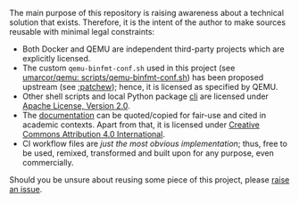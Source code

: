 The main purpose of this repository is raising awareness about a technical solution that exists. Therefore, it is the intent of the author to make sources reusable with minimal legal constraints:

- Both Docker and QEMU are independent third-party projects which are explicitly licensed.
- The custom `qemu-binfmt-conf.sh` used in this project (see [umarcor/qemu: scripts/qemu-binfmt-conf.sh](https://github.com/umarcor/qemu/blob/series-qemu-binfmt-conf/scripts/qemu-binfmt-conf.sh)) has been proposed upstream (see [:patchew](https://patchew.org/search?q=project%3AQEMU+qemu-binfmt-conf.sh)); hence, it is licensed as specified by QEMU.
- Other shell scripts and local Python package [cli](cli) are licensed under [Apache License, Version 2.0](http://www.apache.org/licenses/LICENSE-2.0).
- The [documentation](docs) can be quoted/copied for fair-use and cited in academic contexts. Apart from that, it is licensed under [Creative Commons Attribution 4.0 International](https://creativecommons.org/licenses/by/4.0/).
- CI workflow files are *just the most obvious implementation*; thus, free to be used, remixed, transformed and built upon for any purpose, even commercially.

Should you be unsure about reusing some piece of this project, please [raise an issue](https://github.com/dbhi/qus/issues).
